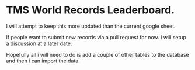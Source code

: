 # TMS World Records Leaderboard.

I will attempt to keep this more updated than the current google sheet.

If people want to submit new records via a pull request for now. I will setup a discussion at a later date.

Hopefully all i will need to do is add a couple of other tables to the database and then i can import the data.
